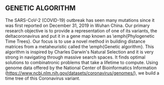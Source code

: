 GENETIC ALGORITHM
-----------------
The SARS-CoV-2 (COVID-19) outbreak has seen many mutations since it was first reported on December 31, 2019 in Wuhan China. Our primary research objective is to provide a representation of one of its variants, the deltacoronavirus and put it in a gene map known as \emph{Phylogenetic Time Trees}. Our focus is to use a novel method in building distance matrices from a metaheuristic called the \emph{Genetic algorithm}. This algorithm is inspired by Charles Darwin's Natural Selection and it is very strong in navigating through massive search spaces. It finds optimal solutions to combinatronic problems that take a lifetime to compute. Using genome data offered by the National Center of Bioinformatics Information (https://www.ncbi.nlm.nih.gov/datasets/coronavirus/genomes/), we build a time tree of this Coronavirus variant.



